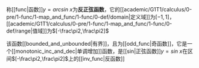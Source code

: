 称[[func|函数]]$y=arcsin\ x$为**反正弦函数**，它的[[academic/G1T1/calculus/0-pre/1-func/1-map_and_func/1-func/0-def/domain|定义域]]为$[-1,1]$，[[academic/G1T1/calculus/0-pre/1-func/1-map_and_func/1-func/0-def/range|值域]]为$[-\frac\pi2,\frac\pi2]$

该函数[[bounded_and_unbounded|有界]]，且为[[odd_func|奇函数]]，它是一个[[monotonic_inc_and_dec|单调增加]]函数，是[[sin|正弦函数]]$y=sin\ x$在区间$[-\frac\pi2,\frac\pi2]$上的[[inv_func|反函数]]